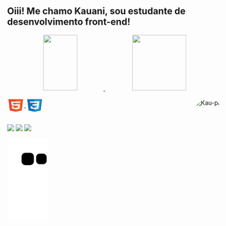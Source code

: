 ## Oiii! Me chamo Kauani, sou estudante de desenvolvimento front-end!
<div align="center">
  <a href="https://github.com/kauanidev">
  <img width="40%" height="130em" src="https://github-readme-stats.vercel.app/api?username=kauanidev&show_icons=true&theme=dracula&include_all_commits=true&count_private=true"/>
  <img width="50%" height="130em" src="https://github-readme-stats.vercel.app/api/top-langs/?username=kauanidev&layout=compact&langs_count=7&theme=dracula"/>
</div>
<div style="display: inline_block"><br>
  <img align="center" alt="Kau-HTML" height="30" width="40" src="https://raw.githubusercontent.com/devicons/devicon/master/icons/html5/html5-original.svg">
  <img align="center" alt="Kau-CSS" height="30" width="40" src="https://raw.githubusercontent.com/devicons/devicon/master/icons/css3/css3-original.svg">
  <img align="right" alt="Kau-pic" height="150" style="border-radius:50px;" src="https://user-images.githubusercontent.com/100402549/156977916-8b72c2f1-eb98-46db-8a15-9a262d5f5646.png?width=676&height=676">
</div>
  
  ##
 
<div> 
 <a href="https://discord.gg/mGeMzH5vyA" target="_blank"><img src="https://img.shields.io/badge/Discord-7289DA?style=for-the-badge&logo=discord&logoColor=white" target="_blank"></a> 
  <a href = "mailto:kauanidev@gmail.com"><img src="https://img.shields.io/badge/-Gmail-%23333?style=for-the-badge&logo=gmail&logoColor=white" target="_blank"></a>
  <a href="https://www.linkedin.com/in/kauani-evangelista-de-lima-a62165233/" target="_blank"><img src="https://img.shields.io/badge/-LinkedIn-%230077B5?style=for-the-badge&logo=linkedin&logoColor=white" target="_blank"></a> 
 
  ![Snake animation](https://github.com/rafaballerini/rafaballerini/blob/output/github-contribution-grid-snake.svg)
 
</div>
